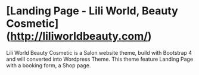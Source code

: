 # [Landing Page -  Lili World, Beauty Cosmetic] (http://liliworldbeauty.com/)

Lili World Beauty Cosmetic is a Salon website theme, build with Bootstrap 4 and will converted into Wordpress Theme.
This theme feature Landing Page with a booking form, a Shop page.
